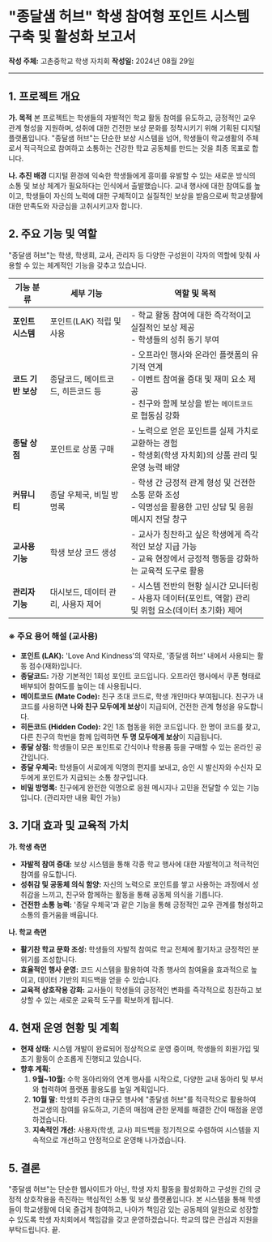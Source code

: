 # "종달샘 허브" 학생 참여형 포인트 시스템 구축 및 활성화 보고서

**작성 주체:** 고촌중학교 학생 자치회
**작성일:** 2024년 08월 29일

---

## 1. 프로젝트 개요

**가. 목적**
본 프로젝트는 학생들의 자발적인 학교 활동 참여를 유도하고, 긍정적인 교우 관계 형성을 지원하며, 성취에 대한 건전한 보상 문화를 정착시키기 위해 기획된 디지털 플랫폼입니다. "종달샘 허브"는 단순한 보상 시스템을 넘어, 학생들이 학교생활의 주체로서 적극적으로 참여하고 소통하는 건강한 학교 공동체를 만드는 것을 최종 목표로 합니다.

**나. 추진 배경**
디지털 환경에 익숙한 학생들에게 흥미를 유발할 수 있는 새로운 방식의 소통 및 보상 체계가 필요하다는 인식에서 출발했습니다. 교내 행사에 대한 참여도를 높이고, 학생들이 자신의 노력에 대한 구체적이고 실질적인 보상을 받음으로써 학교생활에 대한 만족도와 자긍심을 고취시키고자 합니다.

## 2. 주요 기능 및 역할

"종달샘 허브"는 학생, 학생회, 교사, 관리자 등 다양한 구성원이 각자의 역할에 맞춰 사용할 수 있는 체계적인 기능을 갖추고 있습니다.

| 기능 분류 | 세부 기능 | 역할 및 목적 |
| --- | --- | --- |
| **포인트 시스템** | 포인트(LAK) 적립 및 사용 | - 학교 활동 참여에 대한 즉각적이고 실질적인 보상 제공<br>- 학생들의 성취 동기 부여 |
| **코드 기반 보상** | 종달코드, 메이트코드, 히든코드 등 | - 오프라인 행사와 온라인 플랫폼의 유기적 연계<br>- 이벤트 참여율 증대 및 재미 요소 제공<br>- 친구와 함께 보상을 받는 `메이트코드`로 협동심 강화 |
| **종달 상점** | 포인트로 상품 구매 | - 노력으로 얻은 포인트를 실제 가치로 교환하는 경험<br>- 학생회(학생 자치회)의 상품 관리 및 운영 능력 배양 |
| **커뮤니티** | 종달 우체국, 비밀 방명록 | - 학생 간 긍정적 관계 형성 및 건전한 소통 문화 조성<br>- 익명성을 활용한 고민 상담 및 응원 메시지 전달 창구 |
| **교사용 기능** | 학생 보상 코드 생성 | - 교사가 칭찬하고 싶은 학생에게 즉각적인 보상 지급 가능<br>- 교육 현장에서 긍정적 행동을 강화하는 교육적 도구로 활용 |
| **관리자 기능** | 대시보드, 데이터 관리, 사용자 제어 | - 시스템 전반의 현황 실시간 모니터링<br>- 사용자 데이터(포인트, 역할) 관리 및 위험 요소(데이터 초기화) 제어 |

### ※ 주요 용어 해설 (교사용)

- **포인트 (LAK):** 'Love And Kindness'의 약자로, '종달샘 허브' 내에서 사용되는 활동 점수(재화)입니다.
- **종달코드:** 가장 기본적인 1회성 포인트 코드입니다. 오프라인 행사에서 쿠폰 형태로 배부되어 참여도를 높이는 데 사용됩니다.
- **메이트코드 (Mate Code):** 친구 초대 코드로, 학생 개인마다 부여됩니다. 친구가 내 코드를 사용하면 **나와 친구 모두에게 보상**이 지급되어, 건전한 관계 형성을 유도합니다.
- **히든코드 (Hidden Code):** 2인 1조 협동을 위한 코드입니다. 한 명이 코드를 찾고, 다른 친구의 학번을 함께 입력하면 **두 명 모두에게 보상**이 지급됩니다.
- **종달 상점:** 학생들이 모은 포인트로 간식이나 학용품 등을 구매할 수 있는 온라인 공간입니다.
- **종달 우체국:** 학생들이 서로에게 익명의 편지를 보내고, 승인 시 발신자와 수신자 모두에게 포인트가 지급되는 소통 창구입니다.
- **비밀 방명록:** 친구에게 완전한 익명으로 응원 메시지나 고민을 전달할 수 있는 기능입니다. (관리자만 내용 확인 가능)

## 3. 기대 효과 및 교육적 가치

**가. 학생 측면**
- **자발적 참여 증대:** 보상 시스템을 통해 각종 학교 행사에 대한 자발적이고 적극적인 참여를 유도합니다.
- **성취감 및 공동체 의식 함양:** 자신의 노력으로 포인트를 쌓고 사용하는 과정에서 성취감을 느끼고, 친구와 함께하는 활동을 통해 공동체 의식을 기릅니다.
- **건전한 소통 능력:** '종달 우체국'과 같은 기능을 통해 긍정적인 교우 관계를 형성하고 소통의 즐거움을 배웁니다.

**나. 학교 측면**
- **활기찬 학교 문화 조성:** 학생들의 자발적 참여로 학교 전체에 활기차고 긍정적인 분위기를 조성합니다.
- **효율적인 행사 운영:** 코드 시스템을 활용하여 각종 행사의 참여율을 효과적으로 높이고, 데이터 기반의 피드백을 얻을 수 있습니다.
- **교육적 상호작용 강화:** 교사들이 학생들의 긍정적인 변화를 즉각적으로 칭찬하고 보상할 수 있는 새로운 교육적 도구를 확보하게 됩니다.

## 4. 현재 운영 현황 및 계획

- **현재 상태:** 시스템 개발이 완료되어 정상적으로 운영 중이며, 학생들의 회원가입 및 초기 활동이 순조롭게 진행되고 있습니다.
- **향후 계획:**
    1.  **9월~10월:** 수학 동아리와의 연계 행사를 시작으로, 다양한 교내 동아리 및 부서와 협력하여 플랫폼 활용도를 높일 계획입니다.
    2.  **10월 말:** 학생회 주관의 대규모 행사에 "종달샘 허브"를 적극적으로 활용하여 전교생의 참여를 유도하고, 기존의 매점애 관한 문제를 해결한 간이 매점을 운영하겠습니다.
    3.  **지속적인 개선:** 사용자(학생, 교사) 피드백을 정기적으로 수렴하여 시스템을 지속적으로 개선하고 안정적으로 운영해 나가겠습니다.

## 5. 결론

"종달샘 허브"는 단순한 웹사이트가 아닌, 학생 자치 활동을 활성화하고 구성원 간의 긍정적 상호작용을 촉진하는 핵심적인 소통 및 보상 플랫폼입니다. 본 시스템을 통해 학생들이 학교생활에 더욱 즐겁게 참여하고, 나아가 책임감 있는 공동체의 일원으로 성장할 수 있도록 학생 자치회에서 책임감을 갖고 운영하겠습니다. 학교의 많은 관심과 지원을 부탁드립니다. 끝.
